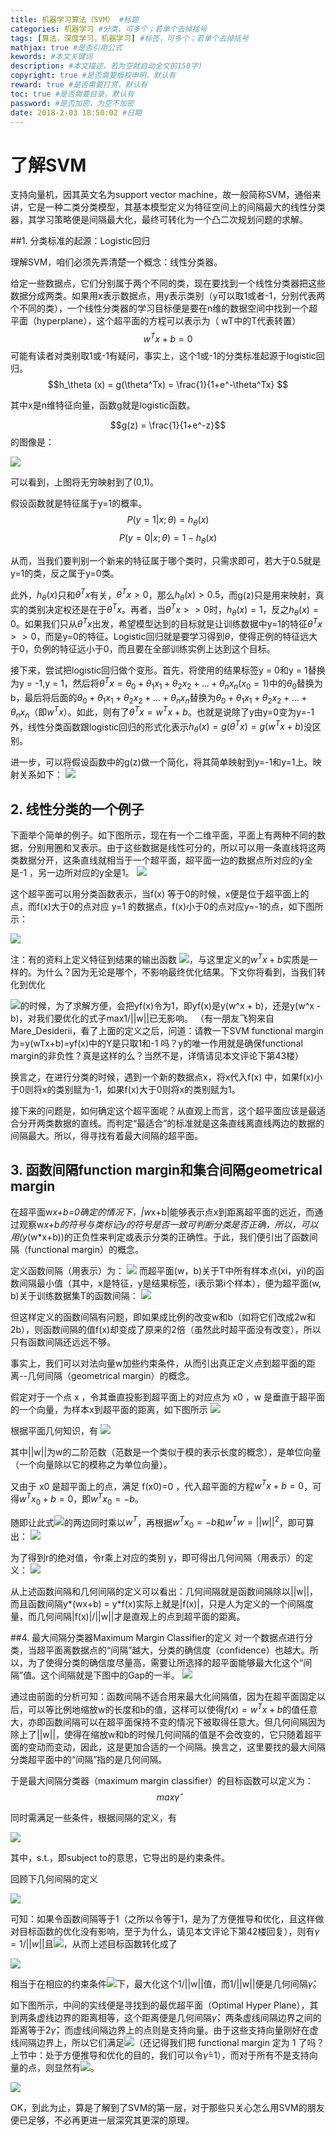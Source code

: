 ```yaml
---
title: 机器学习算法（SVM） #标题
categories: 机器学习 #分类，可多个；若单个去掉括号
tags: [算法，深度学习，机器学习] #标签，可多个；若单个去掉括号
mathjax: true #是否引用公式
kewords: #本文关键词
description: #本文描述，若为空就自动全文前150字)
copyright: true #是否需要版权申明，默认有
reward: true #是否需要打赏，默认有
toc: true #是否需要目录，默认有
password: #是否加密，为空不加密
date: 2018-2-03 18:50:02 #日期
---
```



# 了解SVM

支持向量机，因其英文名为support vector machine，故一般简称SVM，通俗来讲，它是一种二类分类模型，其基本模型定义为特征空间上的间隔最大的线性分类器，其学习策略便是间隔最大化，最终可转化为一个凸二次规划问题的求解。

##1. 分类标准的起源：Logistic回归

理解SVM，咱们必须先弄清楚一个概念：线性分类器。

给定一些数据点，它们分别属于两个不同的类，现在要找到一个线性分类器把这些数据分成两类。如果用x表示数据点，用y表示类别（y可以取1或者-1，分别代表两个不同的类），一个线性分类器的学习目标便是要在n维的数据空间中找到一个超平面（hyperplane），这个超平面的方程可以表示为（ wT中的T代表转置）
$$w^Tx+ b = 0$$
可能有读者对类别取1或-1有疑问，事实上，这个1或-1的分类标准起源于logistic回归。
$$h_\theta (x) = g(\theta^Tx) = \frac{1}{1+e^-\theta^Tx} $$

其中x是n维特征向量，函数g就是logistic函数。

$$g(z) = \frac{1}{1+e^-z}$$的图像是：

![](http://img.my.csdn.net/uploads/201304/05/1365174236_6175.png)

可以看到，上图将无穷映射到了(0,1)。

假设函数就是特征属于y=1的概率。
$$P(y=1|x;\theta) = h_\theta(x)$$
$$P(y=0|x;\theta) = 1-h_\theta(x)$$

从而，当我们要判别一个新来的特征属于哪个类时，只需求即可，若大于0.5就是y=1的类，反之属于y=0类。

此外，$h_\theta(x)$只和$\theta^Tx$有关，$\theta^Tx>0$，那么$h_\theta(x)>0.5$，而g(z)只是用来映射，真实的类别决定权还是在于$\theta^Tx$。再者，当$\theta^Tx>>0$时，$h_\theta(x)=1$，反之$h_\theta(x)=0$。如果我们只从$\theta^Tx$出发，希望模型达到的目标就是让训练数据中y=1的特征$\theta^Tx>>0$，而是y=0的特征。Logistic回归就是要学习得到$\theta$，使得正例的特征远大于0，负例的特征远小于0，而且要在全部训练实例上达到这个目标。

接下来，尝试把logistic回归做个变形。首先，将使用的结果标签y = 0和y = 1替换为y = -1,y = 1，然后将$\theta^Tx=\theta_0+\theta_1x_1+\theta_2x_2+...+\theta_nx_n(x_0=1)$中的$\theta_0$替换为b，最后将后面的$\theta_0+\theta_1x_1+\theta_2x_2+...+\theta_nx_n$替换为$\theta_0+\theta_1x_1+\theta_2x_2+...+\theta_nx_n$（即$w^Tx$）。如此，则有了$\theta^Tx=w^Tx+ b$。也就是说除了y由y=0变为y=-1外，线性分类函数跟logistic回归的形式化表示$h_\theta (x) = g(\theta^Tx) =g(w^Tx+b)$没区别。

进一步，可以将假设函数中的g(z)做一个简化，将其简单映射到y=-1和y=1上。映射关系如下：
![](http://img.my.csdn.net/uploads/201304/05/1365175998_9759.png)

## 2. 线性分类的一个例子
下面举个简单的例子。如下图所示，现在有一个二维平面，平面上有两种不同的数据，分别用圈和叉表示。由于这些数据是线性可分的，所以可以用一条直线将这两类数据分开，这条直线就相当于一个超平面，超平面一边的数据点所对应的y全是-1 ，另一边所对应的y全是1。
![](http://img.blog.csdn.net/20140829134124453)

这个超平面可以用分类函数表示，当f(x) 等于0的时候，x便是位于超平面上的点，而f(x)大于0的点对应 y=1 的数据点，f(x)小于0的点对应y=-1的点，如下图所示：

![](http://img.blog.csdn.net/20140829134548371)

注：有的资料上定义特征到结果的输出函数
![](http://img.blog.csdn.net/20131120103601656)，与这里定义的$w^Tx+ b$实质是一样的。为什么？因为无论是哪个，不影响最终优化结果。下文你将看到，当我们转化到优化

![](http://img.my.csdn.net/uploads/201210/25/1351141837_7366.jpg)的时候，为了求解方便，会把yf(x)令为1，即yf(x)是y(w^x + b)，还是y(w^x - b)，对我们要优化的式子max1/||w||已无影响。
（有一朋友飞狗来自Mare_Desiderii，看了上面的定义之后，问道：请教一下SVM functional margin 为=y(wTx+b)=yf(x)中的Y是只取1和-1 吗？y的唯一作用就是确保functional margin的非负性？真是这样的么？当然不是，详情请见本文评论下第43楼）

换言之，在进行分类的时候，遇到一个新的数据点x，将x代入f(x) 中，如果f(x)小于0则将x的类别赋为-1，如果f(x)大于0则将x的类别赋为1。

接下来的问题是，如何确定这个超平面呢？从直观上而言，这个超平面应该是最适合分开两类数据的直线。而判定“最适合”的标准就是这条直线离直线两边的数据的间隔最大。所以，得寻找有着最大间隔的超平面。

## 3. 函数间隔function margin和集合间隔geometrical margin
在超平面w*x+b=0确定的情况下，|w*x+b|能够表示点x到距离超平面的远近，而通过观察w*x+b的符号与类标记y的符号是否一致可判断分类是否正确，所以，可以用(y*(w*x+b))的正负性来判定或表示分类的正确性。于此，我们便引出了函数间隔（functional margin）的概念。

定义函数间隔（用表示）为：
![](http://img.blog.csdn.net/20131107201248921)
而超平面(w，b)关于T中所有样本点(xi，yi)的函数间隔最小值（其中，x是特征，y是结果标签，i表示第i个样本），便为超平面(w, b)关于训练数据集T的函数间隔：
![](http://img.blog.csdn.net/20131111154113734)

但这样定义的函数间隔有问题，即如果成比例的改变w和b（如将它们改成2w和2b），则函数间隔的值f(x)却变成了原来的2倍（虽然此时超平面没有改变），所以只有函数间隔还远远不够。

事实上，我们可以对法向量w加些约束条件，从而引出真正定义点到超平面的距离--几何间隔（geometrical margin）的概念。

假定对于一个点 x ，令其垂直投影到超平面上的对应点为 x0 ，w 是垂直于超平面的一个向量，为样本x到超平面的距离，如下图所示
![](http://blog.pluskid.org/wp-content/uploads/2010/09/geometric_margin.png)

根据平面几何知识，有
![](http://img.blog.csdn.net/20131107201720515)

其中||w||为w的二阶范数（范数是一个类似于模的表示长度的概念），是单位向量（一个向量除以它的模称之为单位向量）。

又由于 x0 是超平面上的点，满足 f(x0)=0 ，代入超平面的方程$w^Tx+ b = 0$，可得$w^Tx_0+ b = 0$，即$w^Tx_0= -b$。

随即让此式![](http://img.blog.csdn.net/20131107201720515)的两边同时乘以$w^T$，再根据$w^Tx_0= -b$和$w^Tw= ||w||^2$，即可算出： 
![](http://img.blog.csdn.net/20131107201759093)

为了得到r的绝对值，令r乘上对应的类别 y，即可得出几何间隔（用表示）的定义：
![](http://img.blog.csdn.net/20131107201919484)

从上述函数间隔和几何间隔的定义可以看出：几何间隔就是函数间隔除以||w||，而且函数间隔y*(wx+b) = y*f(x)实际上就是|f(x)|，只是人为定义的一个间隔度量，而几何间隔|f(x)|/||w||才是直观上的点到超平面的距离。

##4. 最大间隔分类器Maximum Margin Classifier的定义
对一个数据点进行分类，当超平面离数据点的“间隔”越大，分类的确信度（confidence）也越大。所以，为了使得分类的确信度尽量高，需要让所选择的超平面能够最大化这个“间隔”值。这个间隔就是下图中的Gap的一半。
![](http://img.blog.csdn.net/20140829135959290)

通过由前面的分析可知：函数间隔不适合用来最大化间隔值，因为在超平面固定以后，可以等比例地缩放w的长度和b的值，这样可以使得$f(x)=w^Tx+ b$的值任意大，亦即函数间隔可以在超平面保持不变的情况下被取得任意大。但几何间隔因为除上了||w||，使得在缩放w和b的时候几何间隔的值是不会改变的，它只随着超平面的变动而变动，因此，这是更加合适的一个间隔。换言之，这里要找的最大间隔分类超平面中的“间隔”指的是几何间隔。

于是最大间隔分类器（maximum margin classifier）的目标函数可以定义为：
$$max\hat{\gamma}$$

同时需满足一些条件，根据间隔的定义，有

![](http://img.my.csdn.net/uploads/201210/25/1351141813_4166.jpg)

其中，s.t.，即subject to的意思，它导出的是约束条件。

回顾下几何间隔的定义

![](http://img.blog.csdn.net/20131107201919484)

可知：如果令函数间隔等于1（之所以令等于1，是为了方便推导和优化，且这样做对目标函数的优化没有影响，至于为什么，请见本文评论下第42楼回复），则有$\gamma = 1 / ||w||$且![](http://img.my.csdn.net/uploads/201210/25/1351141813_4166.jpg)，从而上述目标函数转化成了

![](http://img.my.csdn.net/uploads/201210/25/1351141837_7366.jpg)

相当于在相应的约束条件![](http://img.my.csdn.net/uploads/201210/25/1351141813_4166.jpg)下，最大化这个1/||w||值，而1/||w||便是几何间隔$\hat{\gamma}$。   

如下图所示，中间的实线便是寻找到的最优超平面（Optimal Hyper Plane），其到两条虚线边界的距离相等，这个距离便是几何间隔$\hat{\gamma}$，两条虚线间隔边界之间的距离等于2$\hat{\gamma}$，而虚线间隔边界上的点则是支持向量。由于这些支持向量刚好在虚线间隔边界上，所以它们满足![](http://img.blog.csdn.net/20131111155244218)（还记得我们把 functional margin 定为 1 了吗？上节中：处于方便推导和优化的目的，我们可以令$\hat{\gamma}$=1），而对于所有不是支持向量的点，则显然有![](http://img.blog.csdn.net/20131111155205109)。

![](http://img.blog.csdn.net/20140829141714944)

OK，到此为止，算是了解到了SVM的第一层，对于那些只关心怎么用SVM的朋友便已足够，不必再更进一层深究其更深的原理。

























